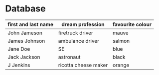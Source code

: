 # Database

| first and last name    | dream profession     | favourite colour | 
| ---------------------- | -------------------- | ---------------- | 
| John Jameson           | firetruck driver     | mauve            | 
| James Johnson          | ambulance driver     | salmon           |
| Jane Doe               | SE                   | blue             | 
| Jack Jackson           | astronaut            | black            | 
| J Jenkins              | ricotta cheese maker | orange           | 
